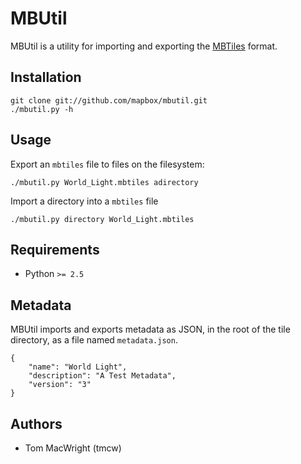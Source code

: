 # MBUtil

MBUtil is a utility for importing and exporting the [MBTiles](http://mbtiles.org/) format.

## Installation

    git clone git://github.com/mapbox/mbutil.git
    ./mbutil.py -h

## Usage

Export an `mbtiles` file to files on the filesystem:

    ./mbutil.py World_Light.mbtiles adirectory

Import a directory into a `mbtiles` file

    ./mbutil.py directory World_Light.mbtiles

## Requirements

* Python `>= 2.5`

## Metadata

MBUtil imports and exports metadata as JSON, in the root of the tile directory, as a file named `metadata.json`.

    {
        "name": "World Light",
        "description": "A Test Metadata",
        "version": "3"
    }

## Authors

- Tom MacWright (tmcw)
